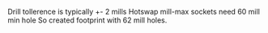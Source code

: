 

Drill tollerence is typically +- 2 mills
Hotswap mill-max sockets need 60 mill min hole
So created footprint with 62 mill holes.
